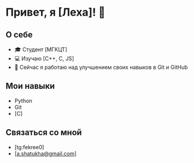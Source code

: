 # Привет, я [Леха]! 👋

## О себе
- 🎓 Студент [МГКЦТ]
- 💻 Изучаю [С++, С, JS]
- 🌱 Сейчас я работаю над улучшением своих навыков в Git и GitHub

## Мои навыки
- Python
- Git
- [C]

## Связаться со мной
- [tg:fekree0]
- [a.shatukha@gmail.com]
